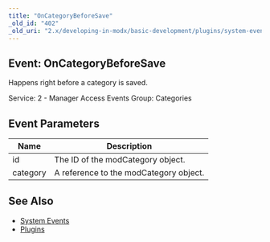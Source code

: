 ```yaml
---
title: "OnCategoryBeforeSave"
_old_id: "402"
_old_uri: "2.x/developing-in-modx/basic-development/plugins/system-events/oncategorybeforesave"
---
```


## Event: OnCategoryBeforeSave

Happens right before a category is saved.

Service: 2 - Manager Access Events 
Group: Categories

## Event Parameters

| Name     | Description                            |
| -------- | -------------------------------------- |
| id       | The ID of the modCategory object.      |
| category | A reference to the modCategory object. |

## See Also

- [System Events](developing-in-modx/basic-development/plugins/system-events "System Events")
- [Plugins](developing-in-modx/basic-development/plugins "Plugins")